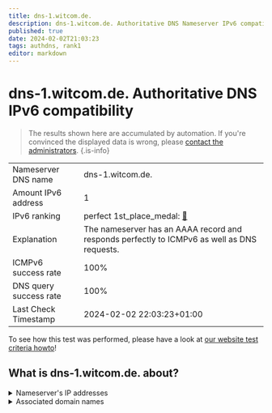 ```yaml
---
title: dns-1.witcom.de.
description: dns-1.witcom.de. Authoritative DNS Nameserver IPv6 compatibility
published: true
date: 2024-02-02T21:03:23
tags: authdns, rank1
editor: markdown
---
```


# dns-1.witcom.de. Authoritative DNS IPv6 compatibility

> The results shown here are accumulated by automation. If you're convinced the displayed data is wrong, please [contact the administrators](/howto/chat). 
{.is-info}




|   |   |
| - | - |
| Nameserver DNS name | dns-1.witcom.de.
| Amount IPv6 address | 1
| IPv6 ranking | perfect 1st_place_medal: [🔗](/howto/ranking) |
| Explanation | The nameserver has an AAAA record and responds perfectly to ICMPv6 as well as DNS requests. |
| ICMPv6 success rate | 100%|
| DNS query success rate | 100% |
| Last Check Timestamp | 2024-02-02 22:03:23+01:00 |

To see how this test was performed, please have a look at [our website test criteria howto](/howto/testcriteria/authdns)!


## What is dns-1.witcom.de. about?




<details>
<summary>Nameserver's IP addresses</summary>

2a00:1f08:800::2

</details>



<details>
<summary>Associated domain names</summary>

www.ruv.de

</details>
